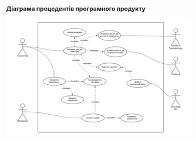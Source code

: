 ### Діаграма прецедентів програмного продукту

![UML](https://github.com/oleksandrblazhko/ai202-markovskij/blob/ai202-markovskij-with_laboratory_work_2/1-SoftwareRequirements/1.3-SoftwareUserRequirements/1.3.3-UseCaseDiagram/PrecedenceDiagram.png)
